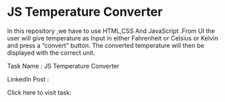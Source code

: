 # JS Temperature Converter

In this repository ,we have to use HTML,CSS And JavaScript .From UI the user will give temperature as Input in either Fahrenheit or Celsius or Kelvin and press a “convert” button. The converted temperature will then be displayed with the correct unit.

Task Name : JS Temperature Converter

LinkedIn Post : 

Click here to visit task: 
